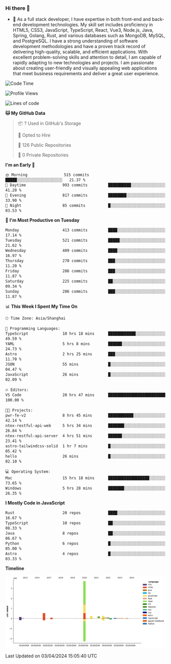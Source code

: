### Hi there 👋

- 🌱 As a full stack developer, I have expertise in both front-end and back-end development technologies. My skill set includes proficiency in HTML5, CSS3, JavaScript, TypeScript, React, Vue3, Node.js, Java, Spring, Golang, Rust, and various databases such as MongoDB, MySQL, and PostgreSQL. I have a strong understanding of software development methodologies and have a proven track record of delivering high-quality, scalable, and efficient applications. With excellent problem-solving skills and attention to detail, I am capable of rapidly adapting to new technologies and projects. I am passionate about creating user-friendly and visually appealing web applications that meet business requirements and deliver a great user experience.

<!--START_SECTION:waka-->
![Code Time](http://img.shields.io/badge/Code%20Time-1%2C323%20hrs%2026%20mins-blue)

![Profile Views](http://img.shields.io/badge/Profile%20Views-0-blue)

![Lines of code](https://img.shields.io/badge/From%20Hello%20World%20I%27ve%20Written-5.6%20million%20lines%20of%20code-blue)

**🐱 My GitHub Data** 

> 📦 ? Used in GitHub's Storage 
 > 
> 💼 Opted to Hire
 > 
> 📜 126 Public Repositories 
 > 
> 🔑 0 Private Repositories 
 > 
**I'm an Early 🐤** 

```text
🌞 Morning                515 commits         █████░░░░░░░░░░░░░░░░░░░░   21.37 % 
🌆 Daytime                993 commits         ██████████░░░░░░░░░░░░░░░   41.20 % 
🌃 Evening                817 commits         ████████░░░░░░░░░░░░░░░░░   33.90 % 
🌙 Night                  85 commits          █░░░░░░░░░░░░░░░░░░░░░░░░   03.53 % 
```
📅 **I'm Most Productive on Tuesday** 

```text
Monday                   413 commits         ████░░░░░░░░░░░░░░░░░░░░░   17.14 % 
Tuesday                  521 commits         █████░░░░░░░░░░░░░░░░░░░░   21.62 % 
Wednesday                409 commits         ████░░░░░░░░░░░░░░░░░░░░░   16.97 % 
Thursday                 270 commits         ███░░░░░░░░░░░░░░░░░░░░░░   11.20 % 
Friday                   286 commits         ███░░░░░░░░░░░░░░░░░░░░░░   11.87 % 
Saturday                 225 commits         ██░░░░░░░░░░░░░░░░░░░░░░░   09.34 % 
Sunday                   286 commits         ███░░░░░░░░░░░░░░░░░░░░░░   11.87 % 
```


📊 **This Week I Spent My Time On** 

```text
🕑︎ Time Zone: Asia/Shanghai

💬 Programming Languages: 
TypeScript               10 hrs 18 mins      ████████████░░░░░░░░░░░░░   49.59 % 
YAML                     5 hrs 8 mins        ██████░░░░░░░░░░░░░░░░░░░   24.73 % 
Astro                    2 hrs 25 mins       ███░░░░░░░░░░░░░░░░░░░░░░   11.70 % 
JSON                     55 mins             █░░░░░░░░░░░░░░░░░░░░░░░░   04.47 % 
JavaScript               26 mins             █░░░░░░░░░░░░░░░░░░░░░░░░   02.09 % 

🔥 Editors: 
VS Code                  20 hrs 47 mins      █████████████████████████   100.00 % 

🐱‍💻 Projects: 
pwr-fe-v2                8 hrs 45 mins       ███████████░░░░░░░░░░░░░░   42.14 % 
ntex-restful-api-web     5 hrs 34 mins       ███████░░░░░░░░░░░░░░░░░░   26.84 % 
ntex-restful-api-server  4 hrs 51 mins       ██████░░░░░░░░░░░░░░░░░░░   23.41 % 
astro-tailwindcss-solid  1 hr 7 mins         █░░░░░░░░░░░░░░░░░░░░░░░░   05.42 % 
hello                    26 mins             █░░░░░░░░░░░░░░░░░░░░░░░░   02.10 % 

💻 Operating System: 
Mac                      15 hrs 18 mins      ██████████████████░░░░░░░   73.65 % 
Windows                  5 hrs 28 mins       ███████░░░░░░░░░░░░░░░░░░   26.35 % 
```

**I Mostly Code in JavaScript** 

```text
Rust                     20 repos            ████░░░░░░░░░░░░░░░░░░░░░   16.67 % 
TypeScript               10 repos            ██░░░░░░░░░░░░░░░░░░░░░░░   08.33 % 
Java                     8 repos             ██░░░░░░░░░░░░░░░░░░░░░░░   06.67 % 
Python                   6 repos             █░░░░░░░░░░░░░░░░░░░░░░░░   05.00 % 
Astro                    4 repos             █░░░░░░░░░░░░░░░░░░░░░░░░   03.33 % 
```



**Timeline**

![Lines of Code chart](https://raw.githubusercontent.com/elton/elton/main/assets/bar_graph.png)


 Last Updated on 03/04/2024 15:05:40 UTC
<!--END_SECTION:waka-->

<!--
**elton/elton** is a ✨ _special_ ✨ repository because its `README.md` (this file) appears on your GitHub profile.

Here are some ideas to get you started:

- 🔭 I’m currently working on ...
- 🌱 I’m currently learning ...
- 👯 I’m looking to collaborate on ...
- 🤔 I’m looking for help with ...
- 💬 Ask me about ...
- 📫 How to reach me: ...
- 😄 Pronouns: ...
- ⚡ Fun fact: ...
-->
